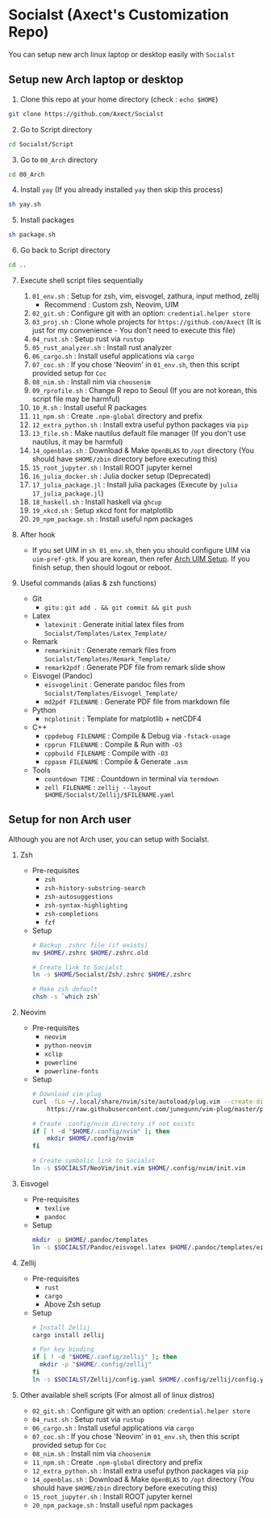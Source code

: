 # Socialst (Axect's Customization Repo)

You can setup new arch linux laptop or desktop easily with `Socialst`

## Setup new Arch laptop or desktop

1. Clone this repo at your home directory (check : `echo $HOME`)
```sh
git clone https://github.com/Axect/Socialst
```

2. Go to Script directory
```sh
cd Socialst/Script
```

3. Go to `00_Arch` directory
```sh
cd 00_Arch
```

4. Install `yay` (If you already installed `yay` then skip this process)
```sh
sh yay.sh
```

5. Install packages
```sh
sh package.sh
```

6. Go back to Script directory
```sh
cd ..
```

7. Execute shell script files sequentially
    1. `01_env.sh` : Setup for zsh, vim, eisvogel, zathura, input method, zellij
        * Recommend : Custom zsh, Neovim, UIM
    2. `02_git.sh` : Configure git with an option: `credential.helper store`
    3. `03_proj.sh` : Clone whole projects for `https://github.com/Axect` (It is just for my convenience - You don't need to execute this file)
    4. `04_rust.sh` : Setup rust via `rustup`
    5. `05_rust_analyzer.sh` : Install rust analyzer
    6. `06_cargo.sh` : Install useful applications via `cargo`
    7. `07_coc.sh` : If you chose 'Neovim' in `01_env.sh`, then this script provided setup for `Coc`
    8. `08_nim.sh` : Install nim via `choosenim`
    9. `09_rprofile.sh` : Change R repo to Seoul (If you are not korean, this script file may be harmful)
    10. `10_R.sh` : Install useful R packages
    11. `11_npm.sh` : Create `.npm-global` directory and prefix
    12. `12_extra_python.sh` : Install extra useful python packages via `pip`
    13. `13_file.sh` : Make nautilus default file manager (If you don't use nautilus, it may be harmful)
    14. `14_openblas.sh` : Download & Make `OpenBLAS` to `/opt` directory (You should have `$HOME/zbin` directory before executing this)
    15. `15_root_jupyter.sh` : Install ROOT jupyter kernel
    16. `16_julia_docker.sh` : Julia docker setup (Deprecated)
    17. `17_julia_package.jl` : Install julia packages (Execute by `julia 17_julia_package.jl`)
    18. `18_haskell.sh` : Install haskell via `ghcup`
    19. `19_xkcd.sh` : Setup xkcd font for matplotlib
    20. `20_npm_package.sh` : Install useful npm packages 

8. After hook
    * If you set UIM in `sh 01_env.sh`, then you should configure UIM via `uim-pref-gtk`. If you are korean, then refer [Arch UIM Setup](https://wiki.archlinux.org/title/Localization_(%ED%95%9C%EA%B5%AD%EC%96%B4)/Korean_(%ED%95%9C%EA%B5%AD%EC%96%B4)#uim-byeoru). If you finish setup, then should logout or reboot.

9. Useful commands (alias & zsh functions)
    * Git
        * `gitu` : `git add . && git commit && git push`
    * Latex
        * `latexinit` : Generate initial latex files from `Socialst/Templates/Latex_Template/`
    * Remark
        * `remarkinit` : Generate remark files from `Socialst/Templates/Remark_Template/`
        * `remark2pdf` : Generate PDF file from remark slide show
    * Eisvogel (Pandoc)
        * `eisvogelinit` : Generate pandoc files from `Socialst/Templates/Eisvogel_Template/`
        * `md2pdf FILENAME` : Generate PDF file from markdown file
    * Python
        * `ncplotinit` : Template for matplotlib + netCDF4
    * C++
        * `cppdebug FILENAME` : Compile & Debug via `-fstack-usage`
        * `cpprun FILENAME` : Compile & Run with `-O3`
        * `cppbuild FILENAME` : Compile with `-O3`
        * `cppasm FILENAME` : Compile & Generate `.asm`
    * Tools
        * `countdown TIME` : Countdown in terminal via `termdown`
        * `zell FILENAME` : `zellij --layout $HOME/Socialst/Zellij/$FILENAME.yaml`

## Setup for non Arch user

Although you are not Arch user, you can setup with Socialst.

1. Zsh
    * Pre-requisites
        * `zsh`
        * `zsh-history-substring-search`
        * `zsh-autosuggestions`
        * `zsh-syntax-highlighting`
        * `zsh-completions`
        * `fzf`
    * Setup
        ```sh
        # Backup .zshrc file (if exists)
        mv $HOME/.zshrc $HOME/.zshrc.old

        # Create link to Socialst
        ln -s $HOME/Socialst/Zsh/.zshrc $HOME/.zshrc

        # Make zsh default
        chsh -s `which zsh`
        ```

2. Neovim
    * Pre-requisites
        * `neovim`
        * `python-neovim`
        * `xclip`
        * `powerline`
        * `powerline-fonts`
    * Setup
        ```sh
        # Download vim-plug
        curl -fLo ~/.local/share/nvim/site/autoload/plug.vim --create-dirs \
            https://raw.githubusercontent.com/junegunn/vim-plug/master/plug.vim

        # Create .config/nvim directory if not exists
        if [ ! -d "$HOME/.config/nvim" ]; then
            mkdir $HOME/.config/nvim
        fi

        # Create symbolic link to Socialst
        ln -s $SOCIALST/NeoVim/init.vim $HOME/.config/nvim/init.vim
        ```

3. Eisvogel
    * Pre-requisites
        * `texlive`
        * `pandoc`
    * Setup
        ```sh
        mkdir -p $HOME/.pandoc/templates
        ln -s $SOCIALST/Pandoc/eisvogel.latex $HOME/.pandoc/templates/eisvogel.latex
        ```

4. Zellij
    * Pre-requisites
        * `rust`
        * `cargo`
        * Above Zsh setup
    * Setup
        ```sh
        # Install Zellij
        cargo install zellij

        # For key binding
        if [ ! -d "$HOME/.config/zellij" ]; then
          mkdir -p "$HOME/.config/zellij"
        fi
        ln -s $SOCIALST/Zellij/config.yaml $HOME/.config/zellij/config.yaml
        ```

5. Other available shell scripts (For almost all of linux distros)
    * `02_git.sh` : Configure git with an option: `credential.helper store`
    * `04_rust.sh` : Setup rust via `rustup`
    * `06_cargo.sh` : Install useful applications via `cargo`
    * `07_coc.sh` : If you chose 'Neovim' in `01_env.sh`, then this script provided setup for `Coc`
    * `08_nim.sh` : Install nim via `choosenim`
    * `11_npm.sh` : Create `.npm-global` directory and prefix
    * `12_extra_python.sh` : Install extra useful python packages via `pip`
    * `14_openblas.sh` : Download & Make `OpenBLAS` to `/opt` directory (You should have `$HOME/zbin` directory before executing this)
    * `15_root_jupyter.sh` : Install ROOT jupyter kernel
    * `20_npm_package.sh` : Install useful npm packages 


